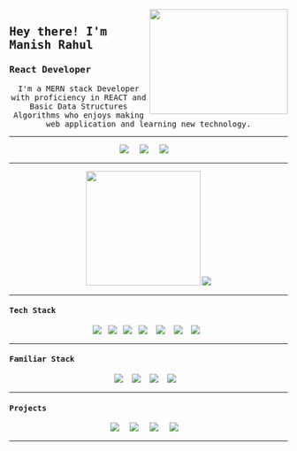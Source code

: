 <!-- giphy image -->
<img src ="https://media.giphy.com/media/yAGIvCiwPJn5C/giphy.gif" align="right" width="250" height="190" />

<!-- Introduction -->
<h2><samp><strong>Hey there! I'm Manish Rahul </strong></samp></h2>

<h3> <samp>React Developer</samp></h3>

<p align='center'><samp>
I'm a MERN stack Developer with proficiency in REACT and Basic Data Structures Algorithms who enjoys making web application and learning new technology.
</samp></p>

<hr>

<p align='center'>
  <a href="https://manishrahul.netlify.app" target='_blank'><img src="https://img.shields.io/badge/portfolio-%23c21325.svg?&style=for-the-badge&logo=&logoColor=white" /></a>&nbsp;&nbsp;&nbsp;&nbsp;
  <a href="https://www.hackerrank.com/ManishRahul?hr_r=1"><img src="https://img.shields.io/badge/hackerrank-%23339933.svg?&style=for-the-badge&logo=hackerrank&logoColor=white" /></a>&nbsp;&nbsp;&nbsp;&nbsp;
  <a href="https://www.linkedin.com/in/manish-rahul"><img src="https://img.shields.io/badge/linkedin-%230077B5.svg?&style=for-the-badge&logo=linkedin&logoColor=white" /></a>&nbsp;&nbsp;&nbsp;&nbsp;
</p>

<hr>

<p align='center'>
  <img src="https://github-readme-stats.vercel.app/api?username=mrmani15&theme=merko&show_icons=true&count_private=true" height="207px" />
  <img src="https://github-readme-stats.vercel.app/api/top-langs/?username=mrmani15&theme=merko"/>
</P>

<hr>

<h4><samp> Tech Stack </samp></h4>
<p align='center'>
  <img src="https://img.shields.io/badge/html5%20-%23e34f26.svg?&style=for-the-badge&logo=html5&logoColor=white" />&nbsp;&nbsp;  <img src="https://img.shields.io/badge/css3%20-%231572B6.svg?&style=for-the-badge&logo=css3&logoColor=white" />&nbsp;&nbsp; <img src="https://img.shields.io/badge/javascript%20-%23cc6699.svg?&style=for-the-badge&logo=javascript&logoColor=white" />&nbsp;&nbsp; <img src="https://img.shields.io/badge/react%20-%23c21325.svg?&style=for-the-badge&logo=react&logoColor=white" />&nbsp;&nbsp;&nbsp; <img src="https://img.shields.io/badge/react%20redux%20-%23e34f26.svg?&style=for-the-badge&logo=redux&logoColor=white"/>&nbsp;&nbsp;&nbsp;  <img src="https://img.shields.io/badge/jquery-%231572B6.svg?&style=for-the-badge&logo=jquery&logoColor=white" />&nbsp;&nbsp;&nbsp;   <img src="https://img.shields.io/badge/bootstrap%20-%23cc6699.svg?&style=for-the-badge&logo=bootstrap&logoColor=white" />&nbsp;&nbsp;
</p>

<hr>

<h4><samp> Familiar Stack </samp></h4>

<p align='center'>
<img src="https://img.shields.io/badge/express%20-%23c21325.svg?&style=for-the-badge&logoColor=white" />&nbsp;&nbsp;&nbsp;  <img src="https://img.shields.io/badge/mongodb%20-%23e34f26.svg?&style=for-the-badge&logo=mongodb&logoColor=white" />&nbsp;&nbsp;&nbsp;  <img src="https://img.shields.io/badge/firebase%20-%231572B6.svg?&style=for-the-badge&logo=firebase&logoColor=white"/>&nbsp;&nbsp;&nbsp;  <img src="https://img.shields.io/badge/react Native%20-%23cc6699.svg?&style=for-the-badge&logo=react&native&logoColor=white"/>&nbsp;&nbsp;&nbsp;
</p>
<hr>
<h4><samp> Projects </samp></h4>
<p align='center'>
<a href="https://cloneoftwitter.netlify.app/" target='_blank'><img src="https://img.shields.io/badge/twitter_clone-%23e34f26.svg?&style=for-the-badge&logo=&logoColor=white" /></a>&nbsp;&nbsp;&nbsp;&nbsp;  <a href="https://livebtc2usd.netlify.app/" target='_blank'><img src="https://img.shields.io/badge/BTC_2 USD-%231572B6.svg?&style=for-the-badge&logo=&logoColor=white" /></a>&nbsp;&nbsp;&nbsp;&nbsp;  <a href="https://atithi.netlify.app/" target='_blank'><img src="https://img.shields.io/badge/atithi-%23cc6699.svg?&style=for-the-badge&logo=&logoColor=white" /></a>&nbsp;&nbsp;&nbsp;&nbsp;  <a href="https://mapsmicrofinance.netlify.app/" target='_blank'><img src="https://img.shields.io/badge/microfinance-%23c21325.svg?&style=for-the-badge&logo=&logoColor=white" /></a>&nbsp;&nbsp;&nbsp;&nbsp;
</p>
<hr>
